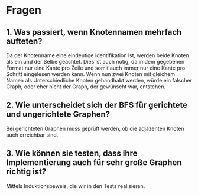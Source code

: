 # Fragen

## 1. Was passiert, wenn Knotennamen mehrfach aufteten?
Da der Knotenname eine eindeutige Identifikation ist, werden beide Knoten als ein und der Selbe geachtet. Dies ist auch notig, da in dem gegebenen Format nur eine Kante pro Zeile und somit auch immer nur eine Kante pro Schritt eingelesen werden kann. Wenn nun zwei Knoten mit gleichem Namen als Unterschiedliche Knoten gehandhabt werden, würde ein falscher Graph, oder eher nicht der Graph, der gewünscht war, entstehen.

## 2. Wie unterscheidet sich der BFS für gerichtete und ungerichtete Graphen?
Bei gerichteten Graphen muss geprüft werden, ob die adjazenten Knoten auch erreichbar sind.

## 3. Wie können sie testen, dass ihre Implementierung auch für sehr große Graphen richtig ist?
Mittels Induktionsbeweis, die wir in den Tests realisieren.
